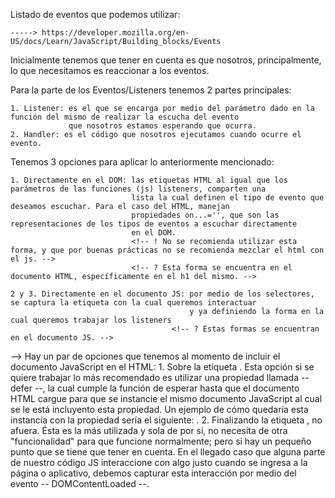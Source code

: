 <!-- 

    *  Teoría para manejo de Eventos - Listeners - DOM 

 -->

Listado de eventos que podemos utilizar:

    -----> https://developer.mozilla.org/en-US/docs/Learn/JavaScript/Building_blocks/Events

Inicialmente tenemos que tener en cuenta es que nosotros, principalmente, lo que necesitamos es reaccionar a los eventos.

Para la parte de los Eventos/Listeners tenemos 2 partes principales: 

    1. Listener: es el que se encarga por medio del parámetro dado en la función del mismo de realizar la escucha del evento
                 que nosotros estamos esperando que ocurra.
    2. Handler: es el código que nosotros ejecutamos cuando ocurre el evento.

Tenemos 3 opciones para aplicar lo anteriormente mencionado:

    1. Directamente en el DOM: las etiquetas HTML al igual que los parámetros de las funciones (js) listeners, comparten una 
                               lista la cual definen el tipo de evento que deseamos escuchar. Para el caso del HTML, manejan 
                               propiedades on...='', que son las representaciones de los tipos de eventos a escuchar directamente
                               en el DOM.
                               <!-- ! No se recomienda utilizar esta forma, y que por buenas prácticas no se recomienda mezclar el html con el js. -->
                               <!-- ? Esta forma se encuentra en el documento HTML, específicamente en el h1 del mismo. -->

    2 y 3. Directamente en el documento JS: por medio de los selectores, se captura la etiqueta con la cual queremos interactuar
                                            y ya definiendo la forma en la cual queremos trabajar los listeners
                                        <!-- ? Estas formas se encuentran en el documento JS. -->



<!-- ? NOTAS: -->

--> Hay un par de opciones que tenemos al momento de incluir el documento JavaScript en el HTML:
        1. Sobre la etiqueta <head>. Esta opción si se quiere trabajar lo más recomendado es utilizar una propiedad llamada -- defer --, la cual
           cumple la función de esperar hasta que el documento HTML cargue para que se instancie el mismo documento JavaScript al cual se le está 
           incluyento esta propiedad. Un ejemplo de cómo quedaría esta instancia con la propiedad sería el siguiente: <script defer src="app.js"></script>.
        2. Finalizando la etiqueta <body>, no afuera. Ésta es la más utilizada y sola de por sí, no necesita de otra "funcionalidad" para que funcione
           normalmente; pero si hay un pequeño punto que se tiene que tener en cuenta. En el llegado caso que alguna parte de nuestro código JS interaccione 
           con algo justo cuando se ingresa a la página o aplicativo, debemos capturar esta interacción por medio del evento --  DOMContentLoaded  --.